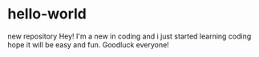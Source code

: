 # hello-world
new repository
Hey! I'm a new in coding and i just started learning coding hope it will be easy and fun. Goodluck everyone! 
